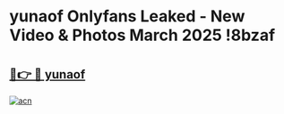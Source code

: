 # yunaof Onlyfans Leaked - New Video & Photos March 2025 !8bzaf

# <h2><a href="https://ey9iaz.iuczelnia.edu.pl?title=yunaof&ref=8bzaf">🔗👉 🔴 yunaof</a></h2>

[![acn](https://github.com/user-attachments/assets/0f9c940e-d8b0-45ae-aac7-cd30a18b3e1c)](https://ey9iaz.iuczelnia.edu.pl?title=yunaof&ref=8bzaf)

